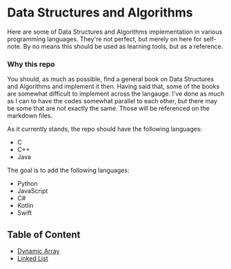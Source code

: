 # Data Structures and Algorithms
Here are some of Data Structures and Algorithms implementation in various programming languages. They're not perfect, but merely on here for self-note.
By no means this should be used as learning tools, but as a reference. 

### Why this repo
You should, as much as possible, find a general book on Data Structures and Algorithms and implement it then. Having said that, some of the books are
somewhat difficult to implement across the langauge. I've done as much as I can to have the codes somewhat parallel to each other, but 
there may be some that are not exactly the same. Those will be referenced on the markdown files. 

As it currently stands, the repo should have the following languages:
- C
- C++
- Java

The goal is to add the following languages:
- Python
- JavaScript
- C#
- Kotlin
- Swift

## Table of Content
- [Dynamic Array](./Dynamic_Array/)
- [Linked List](./Linked_List/)